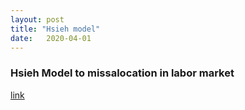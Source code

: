 ```yaml
---
layout: post
title: "Hsieh model" 
date:   2020-04-01
---
```


### Hsieh Model to missalocation in labor market

[link](C:/Users/user/Downloads/marcos.html)

